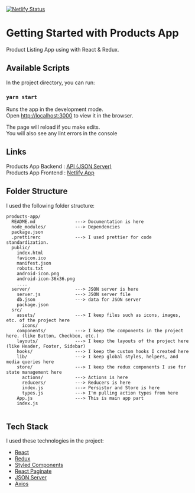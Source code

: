 [![Netlify Status](https://api.netlify.com/api/v1/badges/c299f784-8732-4d72-a662-43e2ec9ba227/deploy-status)](https://app.netlify.com/sites/app-market/deploys)

# Getting Started with Products App

Product Listing App using with React & Redux.

## Available Scripts

In the project directory, you can run:

### `yarn start`


Runs the app in the development mode.\
Open [http://localhost:3000](http://localhost:3000) to view it in the browser.

The page will reload if you make edits.\
You will also see any lint errors in the console

## Links
Products App Backend : [API (JSON Server)](https://products-app-market.herokuapp.com/)<br>
Products App Frontend :  [Netlify App](https://app-market.netlify.app/)

## Folder Structure

I used the following folder structure:

```
products-app/
  README.md               ---> Documentation is here 
  node_modules/           ---> Dependencies 
  package.json 
  .prettirerc             ---> I used prettier for code standardization.
  public/
    index.html
    favicon.ico
    manifest.json
    robots.txt
    android-icon.png
    android-icon-36x36.png
    ....
  server/                 ---> JSON server is here
    server.js             ---> JSON server file
    db.json               ---> data for JSON server
    package.json
  src/
    assets/               ---> I keep files such as icons, images, etc. of the project here 
      icons/
    components/           ---> I keep the components in the project here. (like Button, Checkbox, etc.) 
    layouts/              ---> I keep the layouts of the project here (like Header, Footer, Sidebar)
    hooks/                ---> I keep the custom hooks I created here 
    lib/                  ---> I keep global styles, helpers, and media queries here
    store/                ---> I keep the redux components I use for state management here
      actions/            ---> Actions is here
      reducers/           ---> Reducers is here
      index.js            ---> Persistor and Store is here
      types.js            ---> I'm pulling action types from here 
    App.js                ---> This is main app part
    index.js
    
```

## Tech Stack
I used these technologies in the project:

- [React](https://tr.reactjs.org/)
- [Redux](https://redux.js.org/)
- [Styled Components](https://styled-components.com/)
- [React Paginate](https://www.npmjs.com/package/react-paginate)
- [JSON Server](https://github.com/typicode/json-server)
- [Axios](https://github.com/axios/axios)

